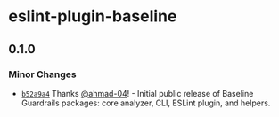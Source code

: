 # eslint-plugin-baseline

## 0.1.0

### Minor Changes

- [`b52a9a4`](https://github.com/ahmad-04/baselineProject/commit/b52a9a42795427677f4f446a25d28e6ccc2d946a) Thanks [@ahmad-04](https://github.com/ahmad-04)! - Initial public release of Baseline Guardrails packages: core analyzer, CLI, ESLint plugin, and helpers.
